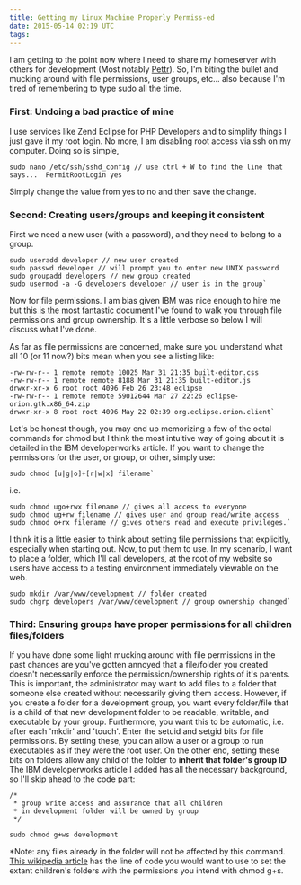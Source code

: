 ```yaml
---
title: Getting my Linux Machine Properly Permiss-ed 
date: 2015-05-14 02:19 UTC
tags: 
---
```


I am getting to the point now where I need to share my homeserver with others for development (Most notably [Pettr](https://hub.jazz.net/project/gpwclark/pettr/overview)). So, I'm biting the bullet and mucking around with file permissions, user groups, etc... also because I'm tired of remembering to type sudo all the time.  
 
 
 
### First: Undoing a bad practice of mine

I use services like Zend Eclipse for PHP Developers and to simplify things I just gave it my root login. No more, I am disabling root access via ssh on my computer. Doing so is simple,   

`sudo nano /etc/ssh/sshd_config // use ctrl + W to find the line that says... 
 PermitRootLogin yes`  

 Simply change the value from yes to no and then save the change.  
 
 
 
### Second: Creating users/groups and keeping it consistent

 First we need a new user (with a password), and they need to belong to a group.  

```
sudo useradd developer // new user created   
sudo passwd developer // will prompt you to enter new UNIX password  
sudo groupadd developers // new group created   
sudo usermod -a -G developers developer // user is in the group`  
```

 Now for file permissions. I am bias given IBM was nice enough to hire me but
 [this is the most fantastic document](http://www.ibm.com/developerworks/library/l-lpic1-v3-104-5/) 
 I've found to walk you through file permissions and group ownership. It's a little verbose so below I will discuss what I've done.  

 As far as file permissions are concerned, make sure you understand what all 10 (or 11 now?) bits mean when you see a listing like:  
```
-rw-rw-r-- 1 remote remote 10025 Mar 31 21:35 built-editor.css  
-rw-rw-r-- 1 remote remote 8188 Mar 31 21:35 built-editor.js  
drwxr-xr-x 6 root root 4096 Feb 26 23:48 eclipse  
-rw-rw-r-- 1 remote remote 59012644 Mar 27 22:26 eclipse-orion.gtk.x86_64.zip  
drwxr-xr-x 8 root root 4096 May 22 02:39 org.eclipse.orion.client`   
```

Let's be honest though, you may end up memorizing a few of the octal commands for chmod but I think the most intuitive way of going about it is detailed in the IBM developerworks article. If you want to change the permissions for the user, or group, or other, simply use:

```
sudo chmod [u|g|o]+[r|w|x] filename`  
```
  i.e.  

```
sudo chmod ugo+rwx filename // gives all access to everyone  
sudo chmod ug+rw filename // gives user and group read/write access  
sudo chmod o+rx filename // gives others read and execute privileges.`   
```

I think it is a little easier to think about setting file permissions that explicitly, especially when starting out. Now, to put them to use. In my scenario, I want to place a folder, which I'll call developers, at the root of my website so users have access to a testing environment immediately viewable on the web.  

```
sudo mkdir /var/www/development // folder created  
sudo chgrp developers /var/www/development // group ownership changed`  
``` 
 
 
 
### Third: Ensuring groups have proper permissions for all children files/folders

If you have done some light mucking around with file permissions in the past chances are you've gotten annoyed that a file/folder you created doesn't necessarily enforce the permission/ownership rights of it's parents. This is important, the administrator may want to add files to a folder that someone else created without necessarily giving them access. However, if you create a folder for a development group, you want every folder/file that is a child of that new development folder to be readable, writable, and executable by your group. Furthermore, you want this to be automatic, i.e. after each 'mkdir' and 'touch'. Enter the setuid and setgid bits for file permissions. By setting these, you can allow a user or a group to run executables as if they were the root user. On the other end, setting these bits on folders allow any child of the folder to **inherit that folder's group ID** The IBM developerworks article I added has all the necessary background, so I'll skip ahead to the code part:
```
/*  
 * group write access and assurance that all children   
 * in development folder will be owned by group  
 */  

sudo chmod g+ws development  
```
*Note: any files already in the folder will not be affected by this command. [This wikipedia article](http://en.wikipedia.org/wiki/Setuid#setgid_on_directories) has the line of code you would want to use to set the extant children's folders with the permissions you intend with chmod g+s.
 
